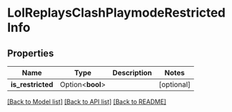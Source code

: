 # LolReplaysClashPlaymodeRestrictedInfo

## Properties

Name | Type | Description | Notes
------------ | ------------- | ------------- | -------------
**is_restricted** | Option<**bool**> |  | [optional]

[[Back to Model list]](../README.md#documentation-for-models) [[Back to API list]](../README.md#documentation-for-api-endpoints) [[Back to README]](../README.md)


